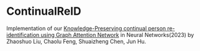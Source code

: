 # ContinualReID
Implementation of our [Knowledge-Preserving continual person re-identification using Graph Attention Network](https://www.sciencedirect.com/science/article/pii/S089360802300045X) in Neural Networks(2023) by Zhaoshuo Liu, Chaolu Feng, Shuaizheng Chen, Jun Hu.

